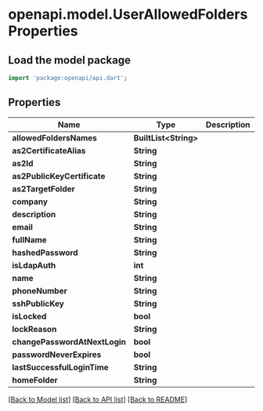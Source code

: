 # openapi.model.UserAllowedFoldersProperties

## Load the model package
```dart
import 'package:openapi/api.dart';
```

## Properties
Name | Type | Description | Notes
------------ | ------------- | ------------- | -------------
**allowedFoldersNames** | **BuiltList&lt;String&gt;** |  | [optional] 
**as2CertificateAlias** | **String** |  | [optional] 
**as2Id** | **String** |  | [optional] 
**as2PublicKeyCertificate** | **String** |  | [optional] 
**as2TargetFolder** | **String** |  | [optional] 
**company** | **String** |  | [optional] 
**description** | **String** |  | [optional] 
**email** | **String** |  | [optional] 
**fullName** | **String** |  | [optional] 
**hashedPassword** | **String** |  | [optional] 
**isLdapAuth** | **int** |  | [optional] 
**name** | **String** |  | [optional] 
**phoneNumber** | **String** |  | [optional] 
**sshPublicKey** | **String** |  | [optional] 
**isLocked** | **bool** |  | [optional] 
**lockReason** | **String** |  | [optional] 
**changePasswordAtNextLogin** | **bool** |  | [optional] 
**passwordNeverExpires** | **bool** |  | [optional] 
**lastSuccessfulLoginTime** | **String** |  | [optional] 
**homeFolder** | **String** |  | [optional] 

[[Back to Model list]](../README.md#documentation-for-models) [[Back to API list]](../README.md#documentation-for-api-endpoints) [[Back to README]](../README.md)


